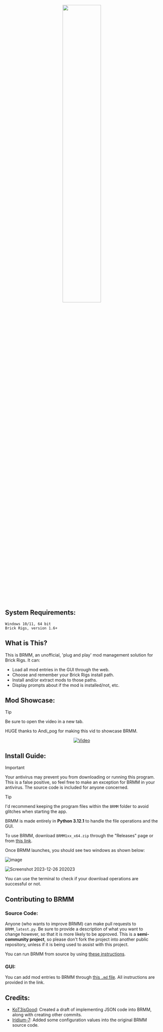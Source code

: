 <p align="center">
  <img src="https://github.com/anonymous-editor/BRMM/assets/74514726/a21722a8-dcd3-4c3e-ae69-e05cb3f8d58f" width=50% height=50%>
</p>

## System Requirements:

```
Windows 10/11, 64 bit
Brick Rigs, version 1.6+
```

## What is This?

This is BRMM, an unofficial, 'plug and play' mod management solution for Brick Rigs. It can:
- Load all mod entries in the GUI through the web.
- Choose and remember your Brick Rigs install path.
- Install and/or extract mods to those paths.
- Display prompts about if the mod is installed/not, etc.

## Mod Showcase:

> [!TIP]
> Be sure to open the video in a new tab.

HUGE thanks to Andi_pog for making this vid to showcase BRMM.

<p align="center">
  <a href="https://www.youtube.com/watch?v=N1n8hyOlo_k" target="_blank" rel="noopener noreferrer">
     <img src="https://img.youtube.com/vi/N1n8hyOlo_k/maxresdefault.jpg" alt="Video">
  </a>
</p>

## Install Guide:

> [!IMPORTANT]
> Your antivirus may prevent you from downloading or running this program. This is a false positive, so feel free to make an exception for BRMM in your antivirus. The source code is included for anyone concerned.

> [!TIP]
> I'd recommend keeping the program files within the `BRMM` folder to avoid glitches when starting the app. 

BRMM is made entirely in **Python 3.12.1** to handle the file operations and the GUI.

To use BRMM, download `BRMM1xx_x64.zip` through the "Releases" page or from [this link](https://github.com/anonymous-editor/BRMM/releases/tag/1.5.0).

Once BRMM launches, you should see two windows as shown below:

![image](https://github.com/anonymous-editor/BRMM/assets/74514726/a9db2e6c-bcf9-4dfe-9473-b9de5dbb7458)

![Screenshot 2023-12-26 202023](https://github.com/anonymous-editor/BRMM/assets/74514726/ed92b550-aba1-4302-8e46-388b5694a7de)

You can use the terminal to check if your download operations are successful or not.

## Contributing to BRMM

### Source Code:

Anyone (who wants to improve BRMM) can make pull requests to `BRMM_latest.py`. Be sure to provide a description of what you want to change however, so that it is more likely to be approved. This is a **semi-community project**, so please don't fork the project into another public repository, unless if it is being used to assist with this project.

You can run BRMM from source by using [these instructions](https://github.com/anonymous-editor/BRMM/blob/main/SOURCECODE.md).

### GUI:

You can add mod entries to BRMM through [this `.md` file](https://github.com/anonymous-editor/BRMM/blob/main/JSONEDITING.md). All instructions are provided in the link.

## Credits:
- [KoT3isGood](https://github.com/KoT3isGood): Created a draft of implementing JSON code into BRMM, along with creating other commits.
- [Iridium-7](https://github.com/Iridium-7): Added some configuration values into the original BRMM source code.
